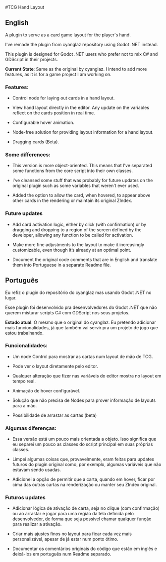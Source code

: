 #TCG Hand Layout
## English

A plugin to serve as a card game layout for the player's hand.

I've remade the plugin from cyanglaz repository using Godot .NET instead.

This plugin is designed for Godot .NET users who prefer not to mix C# and GDScript in their projects.

**Current State**: Same as the original by cyanglaz. I intend to add more features, as it is for a game project I am working on.

### Features:

- Control node for laying out cards in a hand layout.

- View hand layout directly in the editor. Any update on the variables reflect on the cards position in real time.

- Configurable hover animation.

- Node-free solution for providing layout information for a hand layout.

- Dragging cards (Beta).

### Some differences:

- This version is more object-oriented. This means that I've separated some functions from the core script into their own classes.

- I've cleansed some stuff that was probably for future updates on the original plugin such as some variables that weren't ever used.

- Added the option to allow the card, when hovered, to appear above other cards in the rendering or maintain its original ZIndex.

### Future updates

- Add card activation logic, either by click (with confirmation) or by dragging and dropping to a region of the screen defined by the developer, allowing any function to be called for activation.

- Make more fine adjustments to the layout to make it increasingly customizable, even though it’s already at an optimal point.

- Document the original code comments that are in English and translate them into Portuguese in a separate Readme file.

## Português
 
Eu refiz o plugin do repositório do cyanglaz mas usando Godot .NET no lugar.

Esse plugin foi desenvolvido pra desenvolvedores do Godot .NET que não querem misturar scripts C# com GDScript nos seus projetos.

**Estado atual**: O mesmo que o original do cyanglaz. Eu pretendo adicionar mais funcionalidades, já que também vai servir pra um projeto de jogo que estou trabalhando.

### Funcionalidades:

- Um node Control para mostrar as cartas num layout de mão de TCG.

- Pode ver o layout diretamente pelo editor.

- Qualquer alteração que fizer nas variáveis do editor mostra no layout em tempo real.

- Animação de hover configurável.

- Solução que não precisa de Nodes para prover informação de layouts para a mão.

- Possibilidade de arrastar as cartas (beta)

### Algumas diferenças:

- Essa versão está um pouco mais orientada a objeto. Isso significa que eu separei um pouco as classes do script principal em suas próprias classes.

- Limpei algumas coisas que, provavelmente, eram feitas para updates futuros do plugin original como, por exemplo, algumas variáveis que não estavam sendo usadas.

- Adicionei a opção de permitir que a carta, quando em hover, ficar por cima das outras cartas na renderização ou manter seu ZIndex original.

### Futuros updates

- Adicionar lógica de ativação de carta, seja no clique (com confirmação) ou ao arrastar e jogar para uma região da tela definida pelo desenvolvedor, de forma que seja possível chamar qualquer função para realizar a ativação.

- Criar mais ajustes finos no layout para ficar cada vez mais personalizável, apesar de já estar num ponto ótimo.

- Documentar os comentários originais do código que estão em inglês e deixá-los em português num Readme separado.
